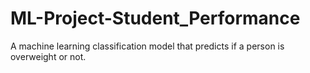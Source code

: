 # ML-Project-Student_Performance
A machine learning classification model that predicts if a person is overweight or not. 
